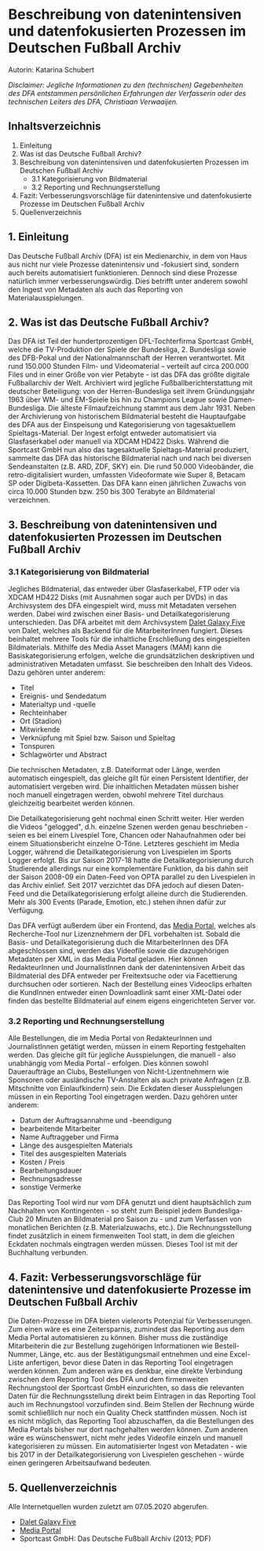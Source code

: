 # Beschreibung von datenintensiven und datenfokusierten Prozessen im Deutschen Fußball Archiv

Autorin: Katarina Schubert

*Disclaimer: Jegliche Informationen zu den (technischen) Gegebenheiten des DFA entstammen persönlichen Erfahrungen der Verfasserin oder des technischen Leiters des DFA, Christiaan Verwaaijen.*

## Inhaltsverzeichnis
1. Einleitung
2. Was ist das Deutsche Fußball Archiv?
3. Beschreibung von datenintensiven und datenfokusierten Prozessen im Deutschen Fußball Archiv
   * 3.1 Kategorisierung von Bildmaterial
   * 3.2 Reporting und Rechnungserstellung
4. Fazit: Verbesserungsvorschläge für datenintensive und datenfokusierte Prozesse im Deutschen Fußball Archiv
5. Quellenverzeichnis

## 1. Einleitung
Das Deutsche Fußball Archiv (DFA) ist ein Medienarchiv, in dem von Haus aus nicht nur viele Prozesse datenintensiv und -fokusiert sind, sondern auch bereits automatisiert funktionieren. Dennoch sind diese Prozesse natürlich immer verbesserungswürdig. Dies betrifft unter anderem sowohl den Ingest von Metadaten als auch das Reporting von Materialausspielungen.

## 2. Was ist das Deutsche Fußball Archiv?
Das DFA ist Teil der hundertprozentigen DFL-Tochterfirma Sportcast GmbH, welche die TV-Produktion der Spiele der Bundesliga, 2. Bundesliga sowie des DFB-Pokal und der Nationalmannschaft der Herren verantwortet. Mit rund 150.000 Stunden Film- und Videomaterial – verteilt auf circa 200.000 Files und in einer Größe von vier Petabyte - ist das DFA das größte digitale Fußballarchiv der Welt. Archiviert wird jegliche Fußballberichterstattung mit deutscher Beteiligung: von der Herren-Bundesliga seit ihrem Gründungsjahr 1963 über WM- und EM-Spiele bis hin zu Champions League sowie Damen-Bundesliga. Die älteste Filmaufzeichnung stammt aus dem Jahr 1931. Neben der Archivierung von historischem Bildmaterial besteht die Hauptaufgabe des DFA aus der Einspeisung und Kategorisierung von tagesaktuellem Spieltags-Material. Der  Ingest erfolgt entweder automatisiert via Glasfaserkabel oder manuell via XDCAM HD422 Disks. Während die Sportcast GmbH nun also das tagesaktuelle Spieltags-Material produziert, sammelte das DFA das historische Bildmaterial nach und nach bei diversen Sendeanstalten (z.B. ARD, ZDF, SKY) ein. Die rund 50.000 Videobänder, die retro-digitalisiert wurden, umfassten Videoformate wie Super 8, Betacam SP oder Digibeta-Kassetten. Das DFA kann einen jährlichen Zuwachs von circa 10.000 Stunden bzw. 250 bis 300 Terabyte an Bildmaterial verzeichnen.

## 3. Beschreibung von datenintensiven und datenfokusierten Prozessen im Deutschen Fußball Archiv
### 3.1 Kategorisierung von Bildmaterial
Jegliches Bildmaterial, das entweder über Glasfaserkabel, FTP oder via XDCAM HD422 Disks (mit Ausnahmen sogar auch per DVDs) in das Archivsystem des DFA eingespielt wird, muss mit Metadaten versehen werden. Dabei wird zwischen einer Basis- und Detailkategorisierung unterschieden. Das DFA arbeitet mit dem Archivsystem [Dalet Galaxy Five](https://www.dalet.com/platforms/dalet-galaxy-five) von Dalet, welches als Backend für die MitarbeiterInnen fungiert. Dieses beinhaltet mehrere Tools für die inhaltliche Erschließung des eingespielten Bildmaterials. Mithilfe des Media Asset Managers (MAM) kann die Basiskategorisierung erfolgen, welche die grundsätzlichen deskriptiven und administrativen Metadaten umfasst. Sie beschreiben den Inhalt des Videos. Dazu gehören unter anderem:

* Titel
* Ereignis- und Sendedatum
* Materialtyp und -quelle
* Rechteinhaber
* Ort (Stadion)
* Mitwirkende
* Verknüpfung mit Spiel bzw. Saison und Spieltag
* Tonspuren
* Schlagwörter und Abstract

Die technischen Metadaten, z.B. Dateiformat oder Länge, werden automatisch eingespielt, das gleiche gilt für einen Persistent Identifier, der automatisiert vergeben wird. Die inhaltlichen Metadaten müssen bisher noch manuell eingetragen werden, obwohl mehrere Titel durchaus gleichzeitig bearbeitet werden können.

Die Detailkategorisierung geht nochmal einen Schritt weiter. Hier werden die Videos "gelogged", d.h. einzelne Szenen werden genau beschrieben - seien es bei einem Livespiel Tore, Chancen oder Nahaufnahmen oder bei einem Situationsbericht einzelne O-Töne. Letzteres geschieht im Media Logger, während die Detailkategorisierung von Livespielen im Sports Logger erfolgt. Bis zur Saison 2017-18 hatte die Detailkategorisierung durch Studierende allerdings nur eine komplementäre Funktion, da bis dahin seit der Saison 2008-09 ein Daten-Feed von OPTA parallel zu den Livespielen in das Archiv einlief. Seit 2017 verzichtet das DFA jedoch auf diesen Daten-Feed und die Detailkategorisierung erfolgt alleine durch die Studierenden. Mehr als 300 Events (Parade, Emotion, etc.) stehen ihnen dafür zur Verfügung. 

Das DFA verfügt außerdem über ein Frontend, das [Media Portal](https://mediaportal.sportcast.de/), welches als Recherche-Tool nur Lizenznehmern der DFL vorbehalten ist. Sobald die Basis- und Detailkategorisierung duch die MitarbeiterInnen des DFA abgeschlossen sind, werden das Videofile sowie die dazugehörigen Metadaten per XML in das Media Portal geladen. Hier können RedakteurInnen und JournalistInnen dank der datenintensiven Arbeit das Bildmaterial des DFA entweder per Freitextsuche oder via Facettierung durchsuchen oder sortieren. Nach der Bestellung eines Videoclips erhalten die KundInnen entweder einen Downloadlink samt einer XML-Datei oder finden das bestellte Bildmaterial auf einem eigens eingerichteten Server vor.

### 3.2 Reporting und Rechnungserstellung
Alle Bestellungen, die im Media Portal von RedakteurInnen und JournalistInnen getätigt werden, müssen in einem Reporting festgehalten werden. Das gleiche gilt für jegliche Ausspielungen, die manuell - also unabhängig vom Media Portal - erfolgen. Dies können sowohl Daueraufträge an Clubs, Bestellungen von Nicht-Lizentnehmern wie Sponsoren oder ausländische TV-Anstalten als auch private Anfragen (z.B. Mitschnitte von Einlaufkindern) sein. Die Eckdaten dieser Ausspielungen müssen in ein Reporting Tool eingetragen werden. Dazu gehören unter anderem:

* Datum der Auftragsannahme und -beendigung
* bearbeitende Mitarbeiter
* Name Auftraggeber und Firma
* Länge des ausgespielten Materials
* Titel des ausgespielten Materials
* Kosten / Preis
* Bearbeitungsdauer
* Rechnungsadresse
* sonstige Vermerke

Das Reporting Tool wird nur vom DFA genutzt und dient hauptsächlich zum Nachhalten von Kontingenten - so steht zum Beispiel jedem Bundesliga-Club 20 Minuten an Bildmaterial pro Saison zu - und zum Verfassen von monatlichen Berichten (z.B. Materialzuwachs, etc.). Die Rechnungsstellung findet zusätzlich in einem firmenweiten Tool statt, in dem die gleichen Eckdaten nochmals eingtragen werden müssen. Dieses Tool ist mit der Buchhaltung verbunden.

## 4. Fazit: Verbesserungsvorschläge für datenintensive und datenfokusierte Prozesse im Deutschen Fußball Archiv
Die Daten-Prozesse im DFA bieten vielerorts Potenzial für Verbesserungen. Zum einen wäre es eine Zeitersparnis, zumindest das Reporting aus dem Media Portal automatisieren zu können. Bisher muss die zuständige Mitarbeiterin die zur Bestellung zugehörigen Informationen wie Bestell-Nummer, Länge, etc. aus der Bestätigungsmail entnehmen und eine Excel-Liste anfertigen, bevor diese Daten in das Reporting Tool eingetragen werden können. Zum anderen wäre es denkbar, eine direkte Verbindung zwischen dem Reporting Tool des DFA und dem firmenweiten Rechnungstool der Sportcast GmbH einzurichten, so dass die relevanten Daten für die Rechnungsstellung direkt beim Eintragen in das Reporting Tool auch im Rechnungstool vorzufinden sind. Beim Stellen der Rechnung würde somit schließlich nur noch ein Quality Check stattfinden müssen. Noch ist es nicht möglich, das Reporting Tool abzuschaffen, da die Bestellungen des Media Portals bisher nur dort nachgehalten werden können. Zum anderen wäre es wünschenswert, nicht mehr jedes Videofile einzeln und manuell kategorisieren zu müssen. Ein automatisierter Ingest von Metadaten - wie bis 2017 in der Detailkategorisierung von Livespielen geschehen - würde einen geringeren Arbeitsaufwand bedeuten.

## 5. Quellenverzeichnis
Alle Internetquellen wurden zuletzt am 07.05.2020 abgerufen.

* [Dalet Galaxy Five](https://www.dalet.com/platforms/dalet-galaxy-five)
* [Media Portal](https://mediaportal.sportcast.de/)
* Sportcast GmbH: Das Deutsche Fußball Archiv (2013; PDF)
